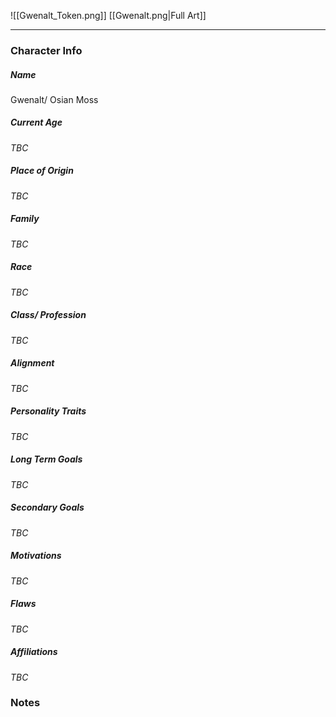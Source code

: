 ![[Gwenalt_Token.png]]
[[Gwenalt.png|Full Art]]

---
### Character Info
##### Name 
Gwenalt/ Osian Moss
##### Current Age
*TBC*
##### Place of Origin
*TBC*
##### Family
*TBC*
##### Race
*TBC*
##### Class/ Profession
*TBC*
##### Alignment
*TBC*
##### Personality Traits
*TBC*
##### Long Term Goals
*TBC*
##### Secondary Goals
*TBC*
##### Motivations
*TBC*
##### Flaws
*TBC*
##### Affiliations
*TBC*
### Notes

